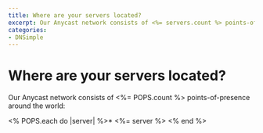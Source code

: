 ```yaml
---
title: Where are your servers located?
excerpt: Our Anycast network consists of <%= servers.count %> points-of-presence around the world.
categories:
- DNSimple
---
```


# Where are your servers located?

Our Anycast network consists of <%= POPS.count %> points-of-presence around the world:

<% POPS.each do |server| %>* <%= server %>
<% end %>
